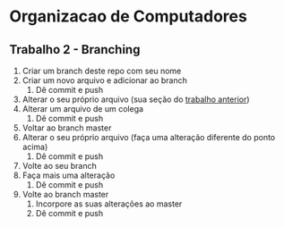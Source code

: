 # Organizacao de Computadores

## Trabalho 2 - Branching

1. Criar um branch deste repo com seu nome
1. Criar um novo arquivo e adicionar ao branch
   1. Dê commit e push
1. Alterar o seu próprio arquivo (sua seção do [trabalho anterior](./README.md))
1. Alterar um arquivo de um colega
   1. Dê commit e push
1. Voltar ao branch master
1. Alterar o seu próprio arquivo (faça uma alteração diferente do ponto acima)
   1. Dê commit e push
1. Volte ao seu branch
1. Faça mais uma alteração
   1. Dê commit e push
1. Volte ao branch master
   1. Incorpore as suas alterações ao master
   1. Dê commit e push


[Referência via Atlassian]: https://www.atlassian.com/git/tutorials/using-branches
